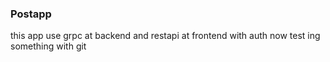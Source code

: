 ### Postapp

this app use grpc at backend and restapi at frontend with auth
now test ing something with git
